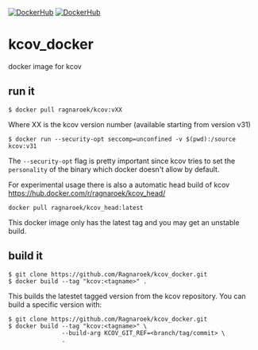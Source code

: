 [![DockerHub](https://img.shields.io/badge/DockerHub-v33-blue.svg)](https://hub.docker.com/r/ragnaroek/kcov/)
[![DockerHub](https://img.shields.io/badge/DockerHub-latest-blue.svg)](https://hub.docker.com/r/ragnaroek/kcov_head/)


# kcov_docker
docker image for kcov

## run it

```
$ docker pull ragnaroek/kcov:vXX
```
Where XX is the kcov version number (available starting from version v31)

```
$ docker run --security-opt seccomp=unconfined -v $(pwd):/source kcov:v31
```
The `--security-opt` flag is pretty important since kcov tries to set the `personality` of the binary
which docker doesn't allow by default.

For experimental usage there is also a automatic head build of kcov
https://hub.docker.com/r/ragnaroek/kcov_head/
```
docker pull ragnaroek/kcov_head:latest
```
This docker image only has the latest tag and you may get an unstable build.

## build it

```
$ git clone https://github.com/Ragnaroek/kcov_docker.git
$ docker build --tag "kcov:<tagname>" .
```
This builds the latestet tagged version from the kcov repository. You can build a specific version with:

```
$ git clone https://github.com/Ragnaroek/kcov_docker.git
$ docker build --tag "kcov:<tagname>" \
               --build-arg KCOV_GIT_REF=<branch/tag/commit> \
               .
```
